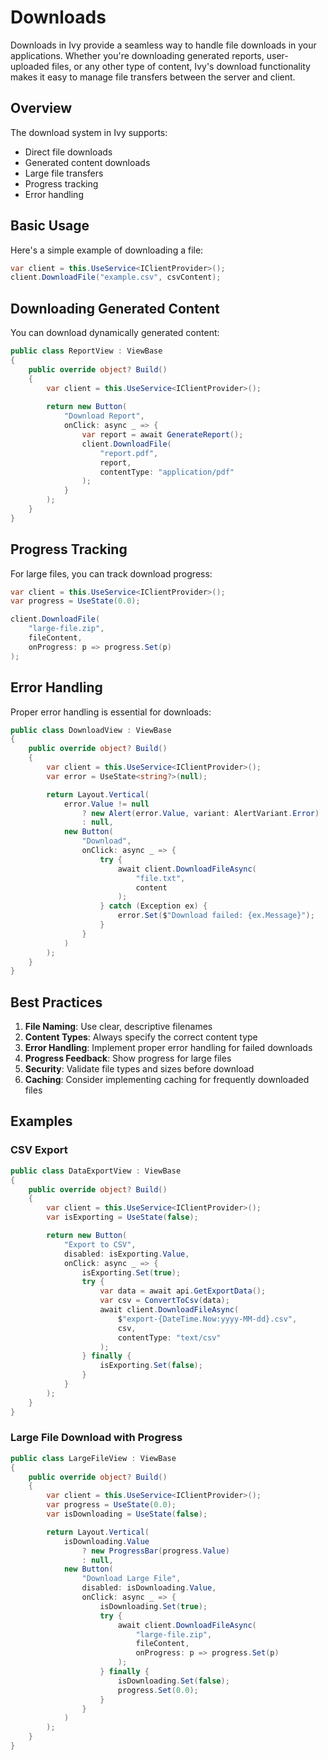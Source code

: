 # Downloads

Downloads in Ivy provide a seamless way to handle file downloads in your applications. Whether you're downloading generated reports, user-uploaded files, or any other type of content, Ivy's download functionality makes it easy to manage file transfers between the server and client.

## Overview

The download system in Ivy supports:
- Direct file downloads
- Generated content downloads
- Large file transfers
- Progress tracking
- Error handling

## Basic Usage

Here's a simple example of downloading a file:

```csharp
var client = this.UseService<IClientProvider>();
client.DownloadFile("example.csv", csvContent);
```

## Downloading Generated Content

You can download dynamically generated content:

```csharp
public class ReportView : ViewBase
{
    public override object? Build()
    {
        var client = this.UseService<IClientProvider>();
        
        return new Button(
            "Download Report",
            onClick: async _ => {
                var report = await GenerateReport();
                client.DownloadFile(
                    "report.pdf",
                    report,
                    contentType: "application/pdf"
                );
            }
        );
    }
}
```

## Progress Tracking

For large files, you can track download progress:

```csharp
var client = this.UseService<IClientProvider>();
var progress = UseState(0.0);

client.DownloadFile(
    "large-file.zip",
    fileContent,
    onProgress: p => progress.Set(p)
);
```

## Error Handling

Proper error handling is essential for downloads:

```csharp
public class DownloadView : ViewBase
{
    public override object? Build()
    {
        var client = this.UseService<IClientProvider>();
        var error = UseState<string?>(null);

        return Layout.Vertical(
            error.Value != null
                ? new Alert(error.Value, variant: AlertVariant.Error)
                : null,
            new Button(
                "Download",
                onClick: async _ => {
                    try {
                        await client.DownloadFileAsync(
                            "file.txt",
                            content
                        );
                    } catch (Exception ex) {
                        error.Set($"Download failed: {ex.Message}");
                    }
                }
            )
        );
    }
}
```

## Best Practices

1. **File Naming**: Use clear, descriptive filenames
2. **Content Types**: Always specify the correct content type
3. **Error Handling**: Implement proper error handling for failed downloads
4. **Progress Feedback**: Show progress for large files
5. **Security**: Validate file types and sizes before download
6. **Caching**: Consider implementing caching for frequently downloaded files

## Examples

### CSV Export

```csharp
public class DataExportView : ViewBase
{
    public override object? Build()
    {
        var client = this.UseService<IClientProvider>();
        var isExporting = UseState(false);

        return new Button(
            "Export to CSV",
            disabled: isExporting.Value,
            onClick: async _ => {
                isExporting.Set(true);
                try {
                    var data = await api.GetExportData();
                    var csv = ConvertToCsv(data);
                    await client.DownloadFileAsync(
                        $"export-{DateTime.Now:yyyy-MM-dd}.csv",
                        csv,
                        contentType: "text/csv"
                    );
                } finally {
                    isExporting.Set(false);
                }
            }
        );
    }
}
```

### Large File Download with Progress

```csharp
public class LargeFileView : ViewBase
{
    public override object? Build()
    {
        var client = this.UseService<IClientProvider>();
        var progress = UseState(0.0);
        var isDownloading = UseState(false);

        return Layout.Vertical(
            isDownloading.Value
                ? new ProgressBar(progress.Value)
                : null,
            new Button(
                "Download Large File",
                disabled: isDownloading.Value,
                onClick: async _ => {
                    isDownloading.Set(true);
                    try {
                        await client.DownloadFileAsync(
                            "large-file.zip",
                            fileContent,
                            onProgress: p => progress.Set(p)
                        );
                    } finally {
                        isDownloading.Set(false);
                        progress.Set(0.0);
                    }
                }
            )
        );
    }
}
```